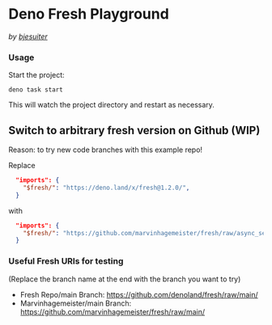 # Deno Fresh Playground

_by [bjesuiter]()_

### Usage

Start the project:

```
deno task start
```

This will watch the project directory and restart as necessary.

## Switch to arbitrary fresh version on Github (WIP)

Reason: to try new code branches with this example repo!

Replace

```json
  "imports": {
    "$fresh/": "https://deno.land/x/fresh@1.2.0/",
  }
```

with

```json
  "imports": {
    "$fresh/": "https://github.com/marvinhagemeister/fresh/raw/async_server_components/",
  }
```

### Useful Fresh URls for testing

(Replace the branch name at the end with the branch you want to try)

- Fresh Repo/main Branch: https://github.com/denoland/fresh/raw/main/
- Marvinhagemeister/main Branch: https://github.com/marvinhagemeister/fresh/raw/main/
